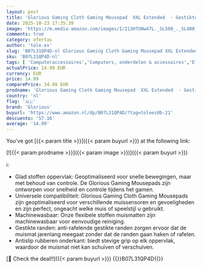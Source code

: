 ```yaml
---
layout: post
title: 'Glorious Gaming Cloth Gaming Mousepad  XXL Extended  - Gestikte randen  glad oppervlak voor snelheid en controle  antislipbasis  machinewasbaar  XXL Extended  910 x 460 x 3 mm  - Wit'
date: 2025-10-23 17:35:39
image: 'https://m.media-amazon.com/images/I/213HTUNw47L._SL500_._SL400_.jpg'
comments: true
category: ofertas
author: 'tole.es'
slug: 'B07L31QP4D-nl Glorious Gaming Cloth Gaming Mousepad XXL Extended -...'
sku: 'B07L31QP4D-nl'
tags: [ 'Computeraccessoires','Computers, onderdelen & accessoires','Elektronica','Muismatten','Toetsenbord- & muisaccessoires','Toetsenborden, muizen & invoerapparaten','glorious','🇳🇱', ]
actualPrice: 14.99 EUR
currency: EUR
price: 14.99
comparePrice: 34.99 EUR
prodname: 'Glorious Gaming Cloth Gaming Mousepad  XXL Extended  - Gestikte randen  glad oppervlak voor snelheid en controle  antislipbasis  machinewasbaar  XXL Extended  910 x 460 x 3 mm  - Wit'
country: 'nl'
flag: '🇳🇱'
brand: 'Glorious'
buyurl: 'https://www.amazon.nl/dp/B07L31QP4D/?tag=tolees0b-21'
descuento: '57.16'
average: '14.99'
---
```


You've got [{{< param title >}}]({{< param buyurl >}}) at the following link:

[![{{< param prodname >}}]({{< param image >}})]({{< param buyurl >}})

ℹ️:

- Glad stoffen oppervlak: Geoptimaliseerd voor snelle bewegingen, maar met behoud van controle. De Glorious Gaming Mousepads zijn ontworpen voor snelheid en controle tijdens het gamen.
- Universele compatibiliteit: Glorious Gaming Cloth Gaming Mousepads zijn geoptimaliseerd voor verschillende muissensoren en gevoeligheden en zijn perfect, ongeacht welke muis of speelstijl u gebruikt.
- Machinewasbaar: Onze flexibele stoffen muismatten zijn machinewasbaar voor eenvoudige reiniging.
- Gestikte randen: anti-rafelende gestikte randen zorgen ervoor dat de muismat jarenlang meegaat zonder dat de randen gaan haken of rafelen.
- Antislip rubberen onderkant: biedt stevige grip op elk oppervlak, waardoor de muismat niet kan schuiven of verschuiven.

[🛒 Check the deal!!]({{< param buyurl >}})
{{<world>}}B07L31QP4D{{</world>}}
